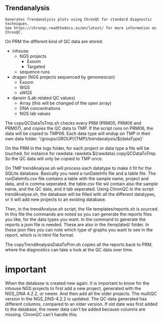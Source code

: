 ## Trendanalysis
	Generates Trendanalysis plots using ChronQC for standard diagnostic techniques. 
	See https://chronqc.readthedocs.io/en/latest/ for more information on ChronQC.

On PRM the different kind of QC data are stored.
- inhouse
	- NGS projects
		- Exoom
		- Targeted
	- sequence runs
- dragen (NGS projects sequenced by genomescan)
	- Exoom
	- WGS
	- sWGS
- darwin (Lab related QC values)
	- Array (this will be changed of the open array)
	- DNA concentrations
	- NGS lab values
	
The copyQCDataToTmp.sh checks every PRM (PRM05, PRM06 and PRM07), and copies the QC data to TMP. 
If the script runs on PRM06, the data will be copied to TMP06. Each data type will endup on TMP in their own data folder.
'/groups/${GROUP}/${TMP}/trendanalysis/${dataType}'

On the PRM in the logs folder, for each project or data type a file will be touched, for instance for rawdata: rawdata.${rawdata}.copyQCDataToTmp.
So the QC data will only be copied to TMP once.


On TMP trendAnalyse.sh will process each datatype to make it fit for the SQLite database.
Basically you need a runDateInfo file and a table file.
The runDateInfo.csv file contains a table with the sample name, project and data, and is comma seperated.
the table.csv file wil contain also the sample name, and the QC data, and it tab seperated.
Using ChronQC in the script trendAnalyse.sh, the database will be filled with all the different datatypes, or it will add new projects to an existing database.

Then, in the trendAnalyse.sh script, the file templates/reports.sh is sourced.
In this file the commands are noted so you can generate the reports files you like, for the data types you want.
In the command to generate the reports a json file is needed. These are also in the /templated/ folder.
In these json files you can note which type of graphs you want to see in the report, which is in html file format.

The copyTrendAnalysisDataToPrm.sh copies all the reports back to PRM, where the diagnostics can take a look at the QC data over time.


# important
When the database is created new again. It is important to know for the inhouse NGS projects to first add a new project, generated with the NGS_DNA 4.2.2, or newer.
And then add all the older projects. The multiQC version in the NGS_DNS-4.2.2 is updated. The QC data generated has different columns, compared to an older version.
If old date was first added to the database, the newer data can't be added because columns are missing. ChronQC can't handle this.




